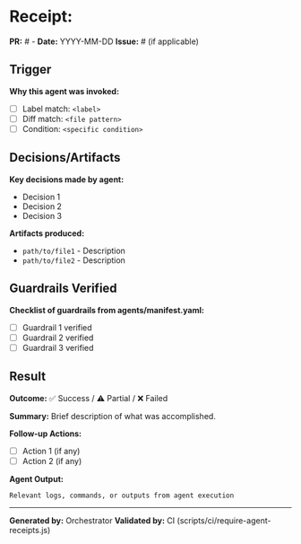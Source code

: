 # Receipt: <AgentName>

**PR:** #<number> - <PR title>
**Date:** YYYY-MM-DD
**Issue:** #<issue> (if applicable)

## Trigger

**Why this agent was invoked:**
- [ ] Label match: `<label>`
- [ ] Diff match: `<file pattern>`
- [ ] Condition: `<specific condition>`

## Decisions/Artifacts

**Key decisions made by agent:**
- Decision 1
- Decision 2
- Decision 3

**Artifacts produced:**
- `path/to/file1` - Description
- `path/to/file2` - Description

## Guardrails Verified

**Checklist of guardrails from agents/manifest.yaml:**
- [ ] Guardrail 1 verified
- [ ] Guardrail 2 verified
- [ ] Guardrail 3 verified

## Result

**Outcome:** ✅ Success / ⚠️ Partial / ❌ Failed

**Summary:**
Brief description of what was accomplished.

**Follow-up Actions:**
- [ ] Action 1 (if any)
- [ ] Action 2 (if any)

**Agent Output:**
```
Relevant logs, commands, or outputs from agent execution
```

---

**Generated by:** Orchestrator
**Validated by:** CI (scripts/ci/require-agent-receipts.js)
